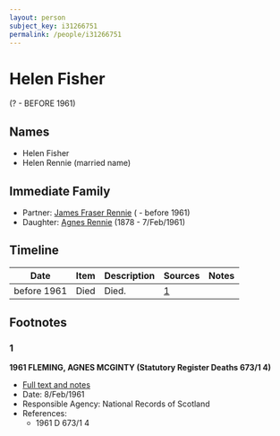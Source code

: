 ```yaml
---
layout: person
subject_key: i31266751
permalink: /people/i31266751
---
```


# Helen Fisher
(? - BEFORE 1961)

## Names

* Helen Fisher
* Helen Rennie (married name)

## Immediate Family

* Partner: [James Fraser Rennie](./@2624560@-james-fraser-rennie-b-d1961.md) ( - before 1961)
* Daughter: [Agnes Rennie](./@57426108@-agnes-rennie-b1878-d1961-2-7.md) (1878 - 7/Feb/1961)

## Timeline

Date | Item | Description | Sources | Notes
---|---|---|---|---
before 1961 | Died | Died. | [1](#1) | 

## Footnotes

### 1

**1961 FLEMING, AGNES MCGINTY (Statutory Register Deaths 673/1 4)**

* [Full text and notes](../sources/@83527526@-1961-fleming,-agnes-mcginty-statutory-register-deaths-673-1-4-.md)
* Date: 8/Feb/1961
* Responsible Agency: National Records of Scotland
* References: 
  * 1961 D 673/1 4


